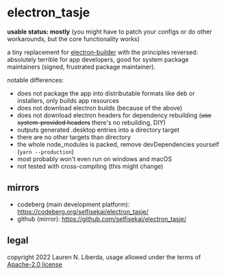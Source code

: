 # electron_tasje

**usable status: mostly** (you might have to patch your configs or do other workarounds, but the core functionality works)

a tiny replacement for [electron-builder](https://www.electron.build/) with the principles reversed: absolutely terrible for app developers, good for system package maintainers (signed, frustrated package maintainer).

notable differences:
- does not package the app into distributable formats like deb or installers, only builds app resources
- does not download electron builds (because of the above)
- does not download electron headers for dependency rebuilding (~~use system-provided headers~~ there's no rebuilding, DIY)
- outputs generated .desktop entries into a directory target
- there are no other targets than directory
- the whole node_modules is packed, remove devDependencies yourself (`yarn --production`)
- most probably won't even run on windows and macOS
- not tested with cross-compiling (this might change)

## mirrors

- codeberg (main development platform): https://codeberg.org/selfisekai/electron_tasje/
- github (mirror): https://github.com/selfisekai/electron_tasje/

## legal

copyright 2022 Lauren N. Liberda, usage allowed under the terms of [Apache-2.0 license](LICENSE)
